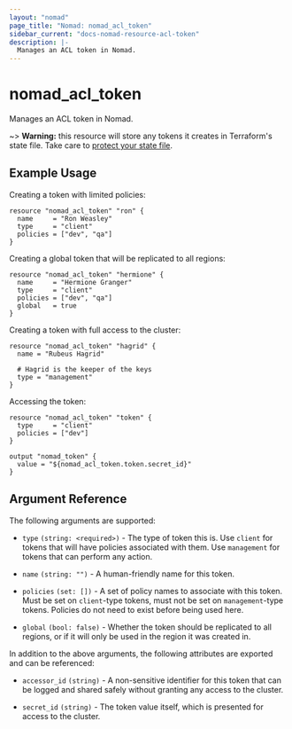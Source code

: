 ```yaml
---
layout: "nomad"
page_title: "Nomad: nomad_acl_token"
sidebar_current: "docs-nomad-resource-acl-token"
description: |-
  Manages an ACL token in Nomad.
---
```


# nomad_acl_token

Manages an ACL token in Nomad.

~> **Warning:** this resource will store any tokens it creates in
  Terraform's state file. Take care to
  [protect your state file](/docs/state/sensitive-data.html).

## Example Usage

Creating a token with limited policies:

```hcl
resource "nomad_acl_token" "ron" {
  name     = "Ron Weasley"
  type     = "client"
  policies = ["dev", "qa"]
}
```

Creating a global token that will be replicated to all regions:

```hcl
resource "nomad_acl_token" "hermione" {
  name     = "Hermione Granger"
  type     = "client"
  policies = ["dev", "qa"]
  global   = true
}
```

Creating a token with full access to the cluster:

```hcl
resource "nomad_acl_token" "hagrid" {
  name = "Rubeus Hagrid"

  # Hagrid is the keeper of the keys
  type = "management"
}
```

Accessing the token:

```hcl
resource "nomad_acl_token" "token" {
  type     = "client"
  policies = ["dev"]
}

output "nomad_token" {
  value = "${nomad_acl_token.token.secret_id}"
}
```

## Argument Reference

The following arguments are supported:

- `type` `(string: <required>)` - The type of token this is. Use `client`
  for tokens that will have policies associated with them. Use `management`
  for tokens that can perform any action.

- `name` `(string: "")` - A human-friendly name for this token.

- `policies` `(set: [])` - A set of policy names to associate with this
  token. Must be set on `client`-type tokens, must not be set on
  `management`-type tokens. Policies do not need to exist before being
  used here.

- `global` `(bool: false)` - Whether the token should be replicated to all
  regions, or if it will only be used in the region it was created in.

In addition to the above arguments, the following attributes are exported and
can be referenced:

- `accessor_id` `(string)` - A non-sensitive identifier for this token that
  can be logged and shared safely without granting any access to the cluster.

- `secret_id` `(string)` - The token value itself, which is presented for
  access to the cluster.
